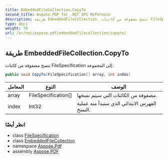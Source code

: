 ```yaml
---
title: EmbeddedFileCollection.CopyTo
second_title: Aspose.PDF for .NET API Reference
description: طريقة EmbeddedFileCollection. تنسخ مصفوفة من كائنات FileSpecification إلى المجموعة
type: docs
weight: 70
url: /ar/net/aspose.pdf/embeddedfilecollection/copyto/
---
```

## طريقة EmbeddedFileCollection.CopyTo

تنسخ مصفوفة من كائنات FileSpecification إلى المجموعة.

```csharp
public void CopyTo(FileSpecification[] array, int index)
```

| المعامل | النوع | الوصف |
| --- | --- | --- |
| array | FileSpecification[] | مصفوفة من الكائنات التي سيتم نسخها. |
| index | Int32 | الفهرس الابتدائي الذي ستبدأ منه عملية النسخ. |

### انظر أيضًا

* class [FileSpecification](../../filespecification/)
* class [EmbeddedFileCollection](../)
* namespace [Aspose.Pdf](../../../aspose.pdf/)
* assembly [Aspose.PDF](../../../)